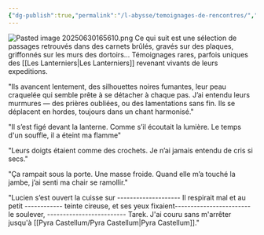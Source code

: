 ```yaml
---
{"dg-publish":true,"permalink":"/l-abysse/temoignages-de-rencontres/","tags":["gardenEntry"]}
---
```



![Pasted image 20250630165610.png](/img/user/Images/Pasted%20image%2020250630165610.png)
Ce qui suit est une sélection de passages retrouvés dans des carnets brûlés, gravés sur des plaques, griffonnés sur les murs des dortoirs... Témoignages rares, parfois uniques des [[Les Lanterniers\|Les Lanterniers]] revenant vivants de leurs expeditions. 

"Ils avancent lentement, des silhouettes noires fumantes, leur peau craquelée qui semble prête à se détacher à chaque pas. J’ai entendu leurs murmures — des prières oubliées, ou des lamentations sans fin. Ils se déplacent en hordes, toujours dans un chant harmonisé."

"Il s’est figé devant la lanterne. Comme s’il écoutait la lumière. Le temps d'un souffle, il a éteint ma flamme"

"Leurs doigts étaient comme des crochets. Je n’ai jamais entendu de cris si secs."

"Ça rampait sous la porte. Une masse froide. Quand elle m’a touché la jambe, j’ai senti ma chair se ramollir."

"Lucien s’est ouvert la cuisse sur -------------------- Il respirait mal et au petit ------------ teinte cireuse, et ses yeux fixaient------------------------ le soulever, ------------------------- Tarek. J'ai couru sans m'arrêter jusqu'à [[Pyra Castellum/Pyra Castellum\|Pyra Castellum]]."